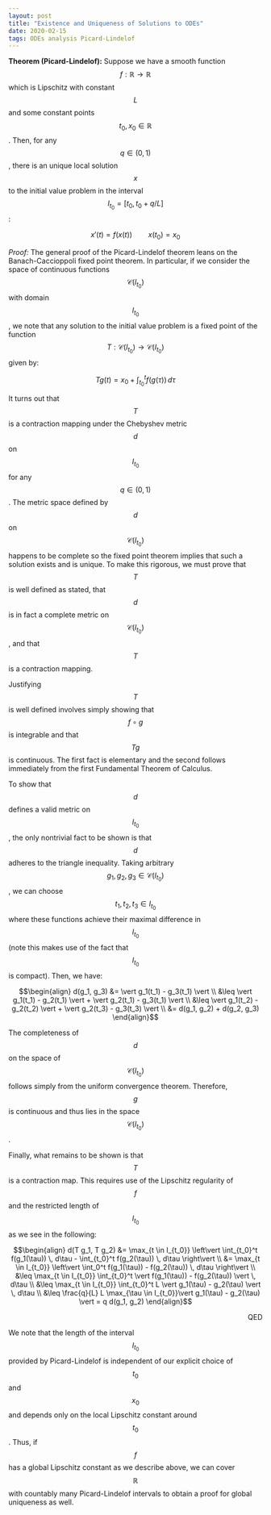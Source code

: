 ```yaml
---
layout: post
title: "Existence and Uniqueness of Solutions to ODEs"
date: 2020-02-15
tags: ODEs analysis Picard-Lindelof
---
```


**Theorem (Picard-Lindelof):** Suppose we have a smooth function $$f: \mathbb{R} \rightarrow \mathbb{R}$$ which is Lipschitz with constant $$L$$ and some constant points $$t_0, x_0 \in \mathbb{R}$$. Then, for any $$q \in (0, 1)$$, there is an unique local solution $$x$$ to the initial value problem in the interval $$I_{t_0} = [t_0, t_0 + q/L]$$:

$$x'(t) = f(x(t)) \qquad x(t_0) = x_0$$

*Proof:* The general proof of the Picard-Lindelof theorem leans on the Banach-Caccioppoli fixed point theorem. In particular, if we consider the space of continuous functions $$\mathcal{C}(I_{t_0})$$ with domain $$I_{t_0}$$, we note that any solution to the initial value problem is a fixed point of the function $$T: \mathcal{C}(I_{t_0}) \rightarrow \mathcal{C}(I_{t_0})$$  given by:

$$Tg(t) = x_0 + \int_{t_0}^t f(g(\tau)) \, d\tau$$

It turns out that $$T$$ is a contraction mapping under the Chebyshev metric $$d$$ on $$I_{t_0}$$ for any $$q \in (0, 1)$$. The metric space defined by $$d$$ on $$\mathcal{C}(I_{t_0})$$ happens to be complete so the fixed point theorem implies that such a solution exists and is unique. To make this rigorous, we must prove that $$T$$ is well defined as stated, that $$d$$ is in fact a complete metric on $$\mathcal{C}(I_{t_0})$$, and that $$T$$ is a contraction mapping.

Justifying $$T$$ is well defined involves simply showing that $$f \circ g$$ is integrable and that $$Tg$$ is continuous. The first fact is elementary and the second follows immediately from the first Fundamental Theorem of Calculus.

To show that $$d$$ defines a valid metric on $$I_{t_0}$$, the only nontrivial fact to be shown is that $$d$$ adheres to the triangle inequality. Taking arbitrary $$g_1, g_2, g_3 \in \mathcal{C}(I_{t_0})$$, we can choose $$t_1, t_2, t_3 \in I_{t_0}$$ where these functions achieve their maximal difference in $$I_{t_0}$$ (note this makes use of the fact that $$I_{t_0}$$ is compact). Then, we have:

$$\begin{align}
d(g_1, g_3) &= \vert g_1(t_1) - g_3(t_1) \vert \\
&\leq \vert g_1(t_1) - g_2(t_1) \vert + \vert g_2(t_1) - g_3(t_1) \vert \\
&\leq \vert g_1(t_2) - g_2(t_2) \vert + \vert g_2(t_3) - g_3(t_3) \vert \\
&= d(g_1, g_2) + d(g_2, g_3)
\end{align}$$

The completeness of $$d$$ on the space of $$\mathcal{C}(I_{t_0})$$ follows simply from the uniform convergence theorem. Therefore, $$g$$ is continuous and thus lies in the space $$\mathcal{C}(I_{t_0})$$.

Finally, what remains to be shown is that $$T$$ is a contraction map. This requires use of the Lipschitz regularity of $$f$$ and the restricted length of $$I_{t_0}$$ as we see in the following:

$$\begin{align}
d(T g_1, T g_2) &= \max_{t \in I_{t_0}} \left\vert \int_{t_0}^t f(g_1(\tau)) \, d\tau - \int_{t_0}^t f(g_2(\tau)) \, d\tau \right\vert \\
&= \max_{t \in I_{t_0}} \left\vert \int_0^t f(g_1(\tau)) - f(g_2(\tau)) \, d\tau \right\vert \\
&\leq \max_{t \in I_{t_0}} \int_{t_0}^t \vert f(g_1(\tau)) - f(g_2(\tau)) \vert \, d\tau \\
&\leq \max_{t \in I_{t_0}} \int_{t_0}^t L \vert g_1(\tau) - g_2(\tau) \vert \, d\tau \\
&\leq \frac{q}{L} L \max_{\tau \in I_{t_0}}\vert g_1(\tau) - g_2(\tau) \vert = q d(g_1, g_2)
\end{align}$$

<div style="text-align: right">QED</div>

We note that the length of the interval $$I_{t_0}$$ provided by Picard-Lindelof is independent of our explicit choice of $$t_0$$ and $$x_0$$ and depends only on the local Lipschitz constant around $$t_0$$. Thus, if $$f$$ has a global Lipschitz constant as we describe above, we can cover $$\mathbb{R}$$ with countably many Picard-Lindelof intervals to obtain a proof for global uniqueness as well.
